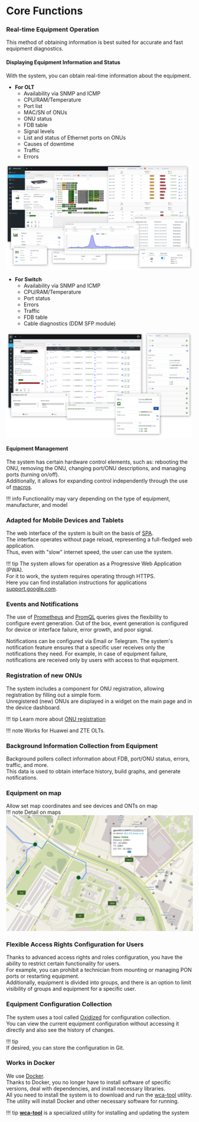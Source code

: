 # Core Functions


### Real-time Equipment Operation
This method of obtaining information is best suited for accurate and fast equipment diagnostics.

#### Displaying Equipment Information and Status
With the system, you can obtain real-time information about the equipment.

- **For OLT**
    - Availability via SNMP and ICMP
    - CPU/RAM/Temperature
    - Port list
    - MAC/SN of ONUs
    - ONU status
    - FDB table
    - Signal levels
    - List and status of Ethernet ports on ONUs
    - Causes of downtime
    - Traffic
    - Errors

![](../assets/olts.webp)


- **For Switch**
    - Availability via SNMP and ICMP
    - CPU/RAM/Temperature
    - Port status
    - Errors
    - Traffic
    - FDB table
    - Cable diagnostics (DDM SFP module)

![](../assets/switches.webp)


#### Equipment Management
The system has certain hardware control elements, such as: rebooting the ONU, removing the ONU, changing port/ONU descriptions, and managing ports (turning on/off).    
Additionally, it allows for expanding control independently through the use of [macros](../components/macros/getting-started.md).

!!! info
    Functionality may vary depending on the type of equipment, manufacturer, and model

### Adapted for Mobile Devices and Tablets
The web interface of the system is built on the basis of [SPA](https://en.wikipedia.org/wiki/Single-page_application).    
The interface operates without page reload, representing a full-fledged web application.    
Thus, even with "slow" internet speed, the user can use the system.    

!!! tip
    The system allows for operation as a Progressive Web Application (PWA).    
    For it to work, the system requires operating through HTTPS.   
    Here you can find installation instructions for applications [support.google.com](https://support.google.com/chrome/answer/9658361?hl=en&co=GENIE.Platform%3DiOS).   


### Events and Notifications
The use of [Prometheus](https://prometheus.io/) and [PromQL](https://prometheus.io/docs/prometheus/latest/querying/basics/) queries gives the flexibility to configure event generation. Out of the box, event generation is configured for device or interface failure, error growth, and poor signal.

Notifications can be configured via Email or Telegram. The system's notification feature ensures that a specific user receives only the notifications they need. For example, in case of equipment failure, notifications are received only by users with access to that equipment.


### Registration of new ONUs
The system includes a component for ONU registration, allowing registration by filling out a simple form.      
Unregistered (new) ONUs are displayed in a widget on the main page and in the device dashboard.

!!! tip 
    Learn more about [ONU registration](../components/onts_registration.md)

!!! note
    Works for Huawei and ZTE OLTs. 

### Background Information Collection from Equipment
Background pollers collect information about FDB, port/ONU status, errors, traffic, and more.    
This data is used to obtain interface history, build graphs, and generate notifications.

### Equipment on map
Allow set map coordinates and see devices and ONTs on map   
!!! note Detail on maps
    ![map](../assets/map.png)

### Flexible Access Rights Configuration for Users
Thanks to advanced access rights and roles configuration, you have the ability to restrict certain functionality for users.   
For example, you can prohibit a technician from mounting or managing PON ports or restarting equipment.    
Additionally, equipment is divided into groups, and there is an option to limit visibility of groups and equipment for a specific user.

### Equipment Configuration Collection
The system uses a tool called [Oxidized](https://github.com/ytti/oxidized) for configuration collection.     
You can view the current equipment configuration without accessing it directly and also see the history of changes.    

!!! tip       
    If desired, you can store the configuration in Git.


### Works in Docker
We use [Docker](https://en.wikipedia.org/wiki/Docker).     
Thanks to Docker, you no longer have to install software of specific versions, deal with dependencies, and install necessary libraries.    
All you need to install the system is to download and run the [wca-tool](../wca-tool/index.md) utility.    
The utility will install Docker and other necessary software for running.


!!! tip
    **[wca-tool](../wca-tool/index.md)** is a specialized utility for installing and updating the system